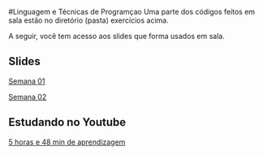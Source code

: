 #Linguagem e Técnicas de Programçao
Uma parte dos códigos feitos em sala estão no diretório (pasta) exercícios acima.

A seguir, você tem acesso aos slides que forma usados em sala.

## Slides
[Semana 01](https://docs.google.com/presentation/d/1Vr7u0_TocwgluPt3fIZ73sPQ33LqsXAC8ycHHmNqx5o/edit?usp=sharing)

[Semana 02](https://docs.google.com/presentation/d/1l8ml6UFX2KS6f7SiWdPZ2pr3aeuKDWxA6OufGL5sSkQ/edit?usp=sharing)

## Estudando no Youtube
[5 horas e 48 min de aprendizagem](https://www.youtube.com/watch?v=ssJY5MDLjlo)

